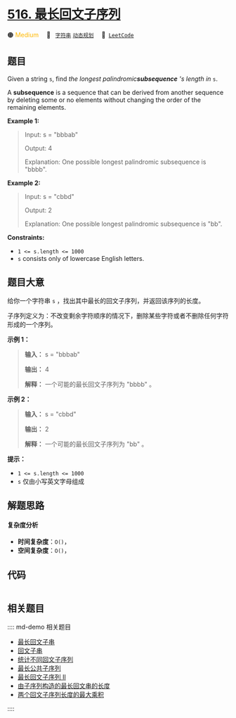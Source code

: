 # [516. 最长回文子序列](https://leetcode.com/problems/longest-palindromic-subsequence)

🟠 <font color=#ffb800>Medium</font>&emsp; 🔖&ensp; [`字符串`](/leetcode/outline/tag/string.md) [`动态规划`](/leetcode/outline/tag/dynamic-programming.md)&emsp; 🔗&ensp;[`LeetCode`](https://leetcode.com/problems/longest-palindromic-subsequence)


## 题目

Given a string `s`, find _the longest palindromic**subsequence** 's length in_
`s`.

A **subsequence** is a sequence that can be derived from another sequence by
deleting some or no elements without changing the order of the remaining
elements.



**Example 1:**

> Input: s = "bbbab"
> 
> Output: 4
> 
> Explanation: One possible longest palindromic subsequence is "bbbb".

**Example 2:**

> Input: s = "cbbd"
> 
> Output: 2
> 
> Explanation: One possible longest palindromic subsequence is "bb".

**Constraints:**

  * `1 <= s.length <= 1000`
  * `s` consists only of lowercase English letters.


## 题目大意

给你一个字符串 `s` ，找出其中最长的回文子序列，并返回该序列的长度。

子序列定义为：不改变剩余字符顺序的情况下，删除某些字符或者不删除任何字符形成的一个序列。

**示例 1：**

> 
> 
> 
> 
> 
> **输入：** s = "bbbab"
> 
> **输出：** 4
> 
> **解释：** 一个可能的最长回文子序列为 "bbbb" 。
> 
> 

**示例 2：**

> 
> 
> 
> 
> 
> **输入：** s = "cbbd"
> 
> **输出：** 2
> 
> **解释：** 一个可能的最长回文子序列为 "bb" 。
> 
> 

**提示：**

  * `1 <= s.length <= 1000`
  * `s` 仅由小写英文字母组成


## 解题思路

#### 复杂度分析

- **时间复杂度**：`O()`，
- **空间复杂度**：`O()`，

## 代码

```javascript

```

## 相关题目

:::: md-demo 相关题目
- [最长回文子串](https://leetcode.com/problems/longest-palindromic-substring)
- [回文子串](https://leetcode.com/problems/palindromic-substrings)
- [统计不同回文子序列](https://leetcode.com/problems/count-different-palindromic-subsequences)
- [最长公共子序列](https://leetcode.com/problems/longest-common-subsequence)
- [最长回文子序列 II](https://leetcode.com/problems/longest-palindromic-subsequence-ii)
- [由子序列构造的最长回文串的长度](https://leetcode.com/problems/maximize-palindrome-length-from-subsequences)
- [两个回文子序列长度的最大乘积](https://leetcode.com/problems/maximum-product-of-the-length-of-two-palindromic-subsequences)

::::
